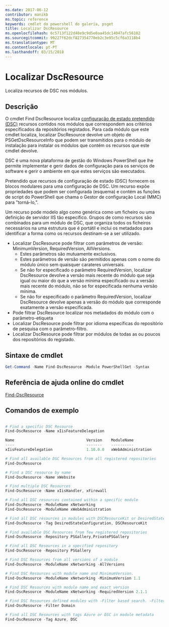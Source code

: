 ```yaml
---
ms.date: 2017-06-12
contributor: manikb
ms.topic: reference
keywords: cmdlet do powershell do galeria, psget
title: Localizar DscResource
ms.openlocfilehash: 6c5713f122d48e9c9d5e0aa45dc14047afc56102
ms.sourcegitcommit: 99227f62dcf827354770eb2c3e95c5cf6a3118b4
ms.translationtype: MT
ms.contentlocale: pt-PT
ms.lasthandoff: 03/15/2018
---
```

# <a name="find-dscresource"></a>Localizar DscResource

Localiza recursos de DSC nos módulos.

## <a name="description"></a>Descrição

O cmdlet Find DscResource localiza [configuração de estado pretendido (DSC)](https://msdn.microsoft.com/PowerShell/dsc/overview) recursos contidos nos módulos que correspondem aos critérios especificados da repositórios registados.
Para cada módulo que este cmdlet localiza, localizar DscResource devolve um objeto de PSGetDscResourceInfo que podem ser transmitidos para o módulo de instalação para instalar os módulos que contém os recursos que este cmdlet devolve.

DSC é uma nova plataforma de gestão do Windows PowerShell que lhe permite implementar e gerir dados de configuração para os serviços de software e gerir o ambiente em que estes serviços são executados.

Pretendido que recursos de configuração de estado (DSC) fornecem os blocos modulares para uma configuração de DSC. Um recurso expõe propriedades que podem ser configurada (esquema) e contém as funções de script do PowerShell que chama o Gestor de configuração Local (MMC) para "torná-lo,".

Um recurso pode modelo algo como genérica como um ficheiro ou uma definição de servidor IIS tão específico. Grupos de como recursos são combinados para um módulo de DSC, que organiza todos os ficheiros necessários na uma estrutura que é portátil e inclui os metadados para identificar a forma como os recursos destinam-se a ser utilizado.

- Localizar DscResource pode filtrar com parâmetros de versão: MinimumVersion, RequiredVersion, AllVersions.
  - Estes parâmetros são mutuamente exclusivos.
  - Estes parâmetros de versão são permitidos apenas com o nome do módulo único sem quaisquer carateres universais.
  - Se não for especificado o parâmetro RequiredVersion, localizar DscResource devolve a versão mais recente do módulo que seja igual ou maior do que a versão mínima especificado ou a versão mais recente do módulo, não se for especificada nenhuma versão mínima.
  - Se não for especificado o parâmetro RequiredVersion, localizar DscResource devolve apenas a versão do módulo que corresponde exatamente a versão especificada.
- Pode filtrar DscResource localizar nos metadados do módulo com o parâmetro-etiqueta
- Localizar DscResource pode filtrar por idioma específicas do repositório de pesquisa com o parâmetro-filtro.
- Localizar DscResource pode filtrar por módulos de todas as ou poucos dos repositórios do registado.

## <a name="cmdlet-syntax"></a>Sintaxe de cmdlet
```powershell
Get-Command -Name Find-DscResource -Module PowerShellGet -Syntax
```

## <a name="cmdlet-online-help-reference"></a>Referência de ajuda online do cmdlet

[Find-DscResource](http://go.microsoft.com/fwlink/?LinkId=517196)

## <a name="example-commands"></a>Comandos de exemplo
```powershell

# Find a specific DSC Resource
Find-DscResource -Name xIisFeatureDelegation

Name                                Version    ModuleName                          Repository
----                                -------    ----------                          ----------
xIisFeatureDelegation               1.10.0.0   xWebAdministration                  PSGallery

# Find all available DSC Resources from all registered repositories
Find-DscResource

# Find a DSC resource by name
Find-DscResource -Name xWebsite

# Find multiple DSC Resources
Find-DscResource -Name xIisHandler, xFirewall

# Find all DSC resources contained within a specific module
Find-DscResource -ModuleName xNetworking
Find-DscResource -ModuleName xWebAdministration

# Find all DSC resources in modules with DSCResourceKit or DesiredStateConfiguration
Find-DscResource -Tag DesiredStateConfiguration, DSCResourceKit

# Find available DSC Resources from few registered repositories
Find-DscResource -Repository PSGallery,PrivatePSGallery

# Find all DSC Resources in a specified repository
Find-DscResource -Repository PSGallery

# Find DSC Resources from all versions of a module
Find-DscResource -ModuleName xNetworking -AllVersions

# Find DSC Resources with module name and MinimumVersion.
Find-DscResource -ModuleName xNetworking -MinimumVersion 1.1

# Find DSC Resources with module name and exact version
Find-DscResource -ModuleName xNetworking -RequiredVersion 2.1.1

# Find DSC Resources defined modules with -Filter based search. -Filter searches in description and module names
Find-DscResource -Filter Domain

# Find all DSC Resources with tags Azure or DSC in module metadata
Find-DscResource -Tag Azure, DSC

```

